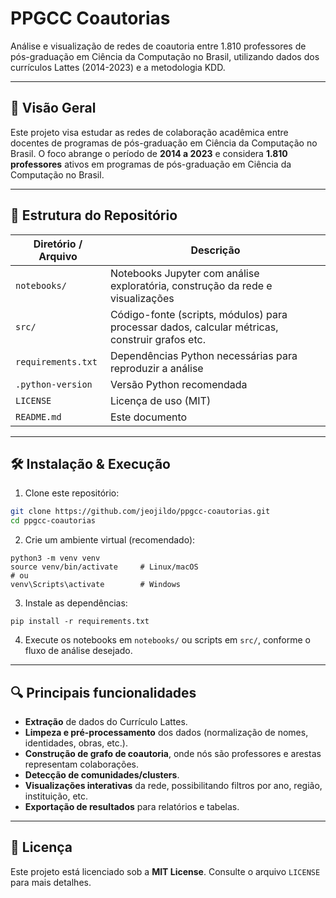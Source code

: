 # PPGCC Coautorias

Análise e visualização de redes de coautoria entre 1.810 professores de pós-graduação em Ciência da Computação no Brasil, utilizando dados dos currículos Lattes (2014-2023) e a metodologia KDD.

---

## 📘 Visão Geral

Este projeto visa estudar as redes de colaboração acadêmica entre docentes de programas de pós-graduação em Ciência da Computação no Brasil. O foco abrange o período de **2014 a 2023** e considera **1.810 professores** ativos em programas de pós-graduação em Ciência da Computação no Brasil.

---

## 📁 Estrutura do Repositório

| Diretório / Arquivo | Descrição |
|---------------------|-----------|
| `notebooks/`        | Notebooks Jupyter com análise exploratória, construção da rede e visualizações |
| `src/`               | Código-fonte (scripts, módulos) para processar dados, calcular métricas, construir grafos etc. |
| `requirements.txt`   | Dependências Python necessárias para reproduzir a análise |
| `.python-version`    | Versão Python recomendada |
| `LICENSE`            | Licença de uso (MIT) |
| `README.md`          | Este documento |

---

## 🛠️ Instalação & Execução

1. Clone este repositório:

```bash
git clone https://github.com/jeojildo/ppgcc-coautorias.git
cd ppgcc-coautorias
```

2. Crie um ambiente virtual (recomendado):

```
python3 -m venv venv
source venv/bin/activate     # Linux/macOS
# ou
venv\Scripts\activate        # Windows
```

3. Instale as dependências:

```
pip install -r requirements.txt
```

4. Execute os notebooks em `notebooks/` ou scripts em `src/`, conforme o fluxo de análise desejado.

---

## 🔍 Principais funcionalidades

* **Extração** de dados do Currículo Lattes.
* **Limpeza e pré-processamento** dos dados (normalização de nomes, identidades, obras, etc.).
* **Construção de grafo de coautoria**, onde nós são professores e arestas representam colaborações.
* **Detecção de comunidades/clusters**.
* **Visualizações interativas** da rede, possibilitando filtros por ano, região, instituição, etc.
* **Exportação de resultados** para relatórios e tabelas.

---

## 📄 Licença

Este projeto está licenciado sob a **MIT License**. Consulte o arquivo `LICENSE` para mais detalhes.
